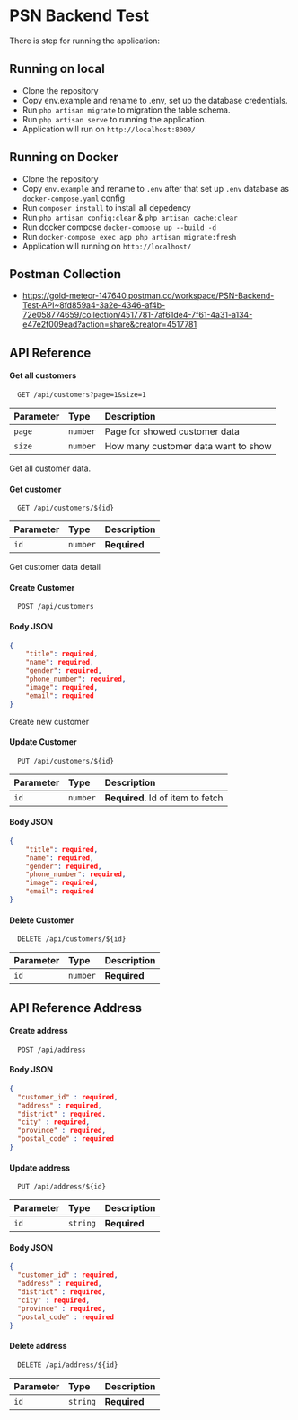 
# PSN Backend Test

There is step for running the application:

## Running on local 
- Clone the repository
- Copy env.example and rename to .env, set up the database credentials.
- Run ```php artisan migrate``` to migration the table schema.
- Run ```php artisan serve``` to running the application.
- Application will run on `http://localhost:8000/`

## Running on Docker
- Clone the repository
- Copy `env.example` and rename to `.env` after that set up `.env` database as `docker-compose.yaml` config
- Run `composer install` to install all depedency
- Run `php artisan config:clear` & `php artisan cache:clear`
- Run docker compose `docker-compose up --build -d`
- Run `docker-compose exec app php artisan migrate:fresh`
- Application will running on `http://localhost/`

## Postman Collection
- https://gold-meteor-147640.postman.co/workspace/PSN-Backend-Test-API~8fd859a4-3a2e-4346-af4b-72e058774659/collection/4517781-7af61de4-7f61-4a31-a134-e47e2f009ead?action=share&creator=4517781


## API Reference

#### Get all customers

```http
  GET /api/customers?page=1&size=1
```

| Parameter | Type     | Description                |
| :-------- | :------- | :------------------------- |
| `page`      | `number` | Page for showed customer data  |
| `size`      | `number` | How many customer data want to show|

Get all customer data.

#### Get customer

```http
  GET /api/customers/${id}
```

| Parameter | Type     | Description                       |
| :-------- | :------- | :-------------------------------- |
| `id`      | `number` | **Required** |

Get customer data detail

#### Create Customer

```http
  POST /api/customers
```

#### Body JSON
```json
{
    "title": required,
    "name": required,
    "gender": required,
    "phone_number": required,
    "image": required,
    "email": required
}
```

Create new customer

#### Update Customer

```http
  PUT /api/customers/${id}
```

| Parameter | Type     | Description                       |
| :-------- | :------- | :-------------------------------- |
| `id`      | `number` | **Required**. Id of item to fetch |

#### Body JSON
```json
{
    "title": required,
    "name": required,
    "gender": required,
    "phone_number": required,
    "image": required,
    "email": required
}
```

#### Delete Customer

```http
  DELETE /api/customers/${id}
```

| Parameter | Type     | Description                       |
| :-------- | :------- | :-------------------------------- |
| `id`      | `number` | **Required**|

## API Reference Address

#### Create address

```http
  POST /api/address
```

#### Body JSON
```json
{
  "customer_id" : required,
  "address" : required,
  "district" : required,
  "city" : required,
  "province" : required,
  "postal_code" : required
}
```

#### Update address

```http
  PUT /api/address/${id}
```

| Parameter | Type     | Description                       |
| :-------- | :------- | :-------------------------------- |
| `id`      | `string` | **Required** |

#### Body JSON
```json
{
  "customer_id" : required,
  "address" : required,
  "district" : required,
  "city" : required,
  "province" : required,
  "postal_code" : required
}
```

#### Delete address

```http
  DELETE /api/address/${id}
```

| Parameter | Type     | Description                       |
| :-------- | :------- | :-------------------------------- |
| `id`      | `string` | **Required** |
